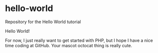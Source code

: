 # hello-world
Repository for the Hello World tutorial

Hello World!

For now, I just really want to get started with PHP, but I hope I have a nice time coding at GitHub.
Your mascot octocat thing is really cute.
